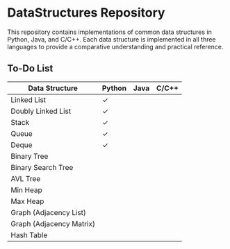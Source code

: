 # DataStructures Repository

This repository contains implementations of common data structures in Python, Java, and C/C++. Each data structure is implemented in all three languages to provide a comparative understanding and practical reference.


## To-Do List

| Data Structure           | Python | Java | C/C++ |
|--------------------------|------|------|-----|
| Linked List              | ✓    |      |     |
| Doubly Linked List       | ✓    |      |     |
| Stack                    |  ✓   |      |     |
| Queue                    |   ✓  |      |     |
| Deque                    |  ✓   |      |     |
| Binary Tree              |      |      |     |
| Binary Search Tree       |      |      |     |
| AVL Tree                 |      |      |     |
| Min Heap                 |      |      |     |
| Max Heap                 |      |      |     |
| Graph (Adjacency List)   |      |      |     |
| Graph (Adjacency Matrix) |      |      |     |
| Hash Table               |      |      |     |